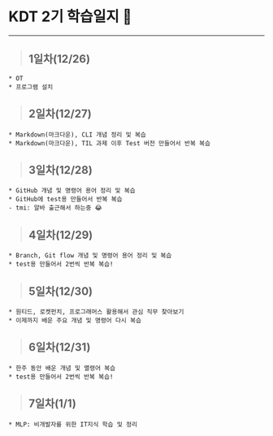 # KDT 2기 학습일지 🔔
---
> ## 1일차(12/26)
    * OT
    * 프로그램 설치

> ## 2일차(12/27)
    * Markdown(마크다운), CLI 개념 정리 및 복습
    * Markdown(마크다운), TIL 과제 이후 Test 버전 만들어서 반복 복습

> ## 3일차(12/28)
    * GitHub 개념 및 명령어 용어 정리 및 복습
    * GitHub에 test용 만들어서 반복 복습
    - tmi: 알바 출근해서 하는중 😂

> ## 4일차(12/29)
    * Branch, Git flow 개념 및 명령어 용어 정리 및 복습
    * test용 만들어서 2번씩 반복 복습!

> ## 5일차(12/30)
    * 원티드, 로켓펀치, 프로그래머스 활용해서 관심 직무 찾아보기
    * 이제까지 배운 주요 개념 및 명령어 다시 복습

> ## 6일차(12/31)
    * 한주 동안 배운 개념 및 멸령어 복습
    * test용 만들어서 2번씩 반복 복습!

> ## 7일차(1/1)
    * MLP: 비개발자를 위한 IT지식 학습 및 정리